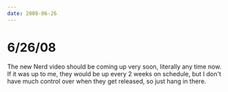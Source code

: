 ```yaml
---
date: 2008-06-26
---
```

# 6/26/08

The new Nerd video should be coming up very soon, literally any time now. If it was up to me, they would be up every 2 weeks on schedule, but I don't have much control over when they get released, so just hang in there.